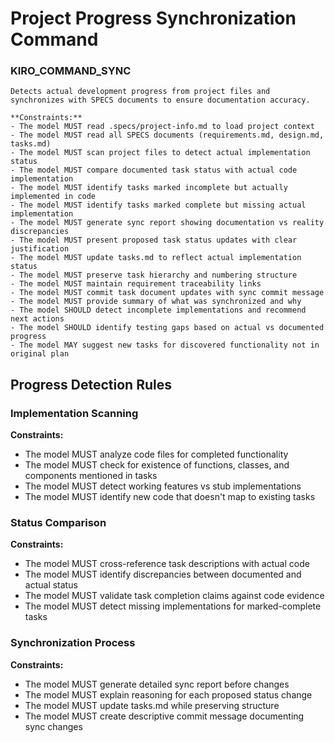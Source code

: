 # Project Progress Synchronization Command

### KIRO_COMMAND_SYNC
```
Detects actual development progress from project files and synchronizes with SPECS documents to ensure documentation accuracy.

**Constraints:**
- The model MUST read .specs/project-info.md to load project context
- The model MUST read all SPECS documents (requirements.md, design.md, tasks.md)
- The model MUST scan project files to detect actual implementation status
- The model MUST compare documented task status with actual code implementation
- The model MUST identify tasks marked incomplete but actually implemented in code
- The model MUST identify tasks marked complete but missing actual implementation
- The model MUST generate sync report showing documentation vs reality discrepancies
- The model MUST present proposed task status updates with clear justification
- The model MUST update tasks.md to reflect actual implementation status
- The model MUST preserve task hierarchy and numbering structure
- The model MUST maintain requirement traceability links
- The model MUST commit task document updates with sync commit message
- The model MUST provide summary of what was synchronized and why
- The model SHOULD detect incomplete implementations and recommend next actions
- The model SHOULD identify testing gaps based on actual vs documented progress
- The model MAY suggest new tasks for discovered functionality not in original plan
```

## Progress Detection Rules

### Implementation Scanning
**Constraints:**
- The model MUST analyze code files for completed functionality
- The model MUST check for existence of functions, classes, and components mentioned in tasks
- The model MUST detect working features vs stub implementations
- The model MUST identify new code that doesn't map to existing tasks

### Status Comparison
**Constraints:**
- The model MUST cross-reference task descriptions with actual code
- The model MUST identify discrepancies between documented and actual status
- The model MUST validate task completion claims against code evidence
- The model MUST detect missing implementations for marked-complete tasks

### Synchronization Process
**Constraints:**
- The model MUST generate detailed sync report before changes
- The model MUST explain reasoning for each proposed status change
- The model MUST update tasks.md while preserving structure
- The model MUST create descriptive commit message documenting sync changes